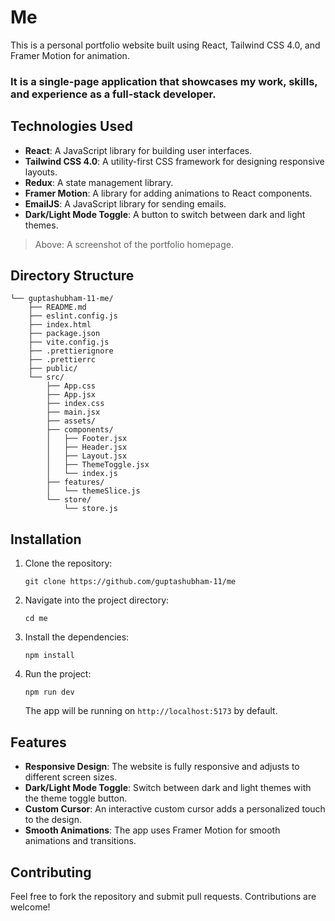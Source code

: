 # Me

This is a personal portfolio website built using React, Tailwind CSS 4.0, and Framer Motion for animation.

### It is a single-page application that showcases my work, skills, and experience as a full-stack developer.

## Technologies Used

- **React**: A JavaScript library for building user interfaces.
- **Tailwind CSS 4.0**: A utility-first CSS framework for designing responsive layouts.
- **Redux**: A state management library.
- **Framer Motion**: A library for adding animations to React components.
- **EmailJS**: A JavaScript library for sending emails.
- **Dark/Light Mode Toggle**: A button to switch between dark and light themes.

> Above: A screenshot of the portfolio homepage.

## Directory Structure

```
└── guptashubham-11-me/
    ├── README.md
    ├── eslint.config.js
    ├── index.html
    ├── package.json
    ├── vite.config.js
    ├── .prettierignore
    ├── .prettierrc
    ├── public/
    └── src/
        ├── App.css
        ├── App.jsx
        ├── index.css
        ├── main.jsx
        ├── assets/
        ├── components/
        │   ├── Footer.jsx
        │   ├── Header.jsx
        │   ├── Layout.jsx
        │   ├── ThemeToggle.jsx
        │   └── index.js
        ├── features/
        │   └── themeSlice.js
        └── store/
            └── store.js
```

## Installation

1. Clone the repository:

   ```
   git clone https://github.com/guptashubham-11/me
   ```

2. Navigate into the project directory:

   ```
   cd me
   ```

3. Install the dependencies:

   ```
   npm install
   ```

4. Run the project:

   ```
   npm run dev
   ```

   The app will be running on `http://localhost:5173` by default.

## Features

- **Responsive Design**: The website is fully responsive and adjusts to different screen sizes.
- **Dark/Light Mode Toggle**: Switch between dark and light themes with the theme toggle button.
- **Custom Cursor**: An interactive custom cursor adds a personalized touch to the design.
- **Smooth Animations**: The app uses Framer Motion for smooth animations and transitions.

## Contributing

Feel free to fork the repository and submit pull requests. Contributions are welcome!
